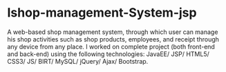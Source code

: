# Ishop-management-System-jsp
A web-based shop management system, through which user can manage his shop activities such as shop products, employees, and receipt through any device from any place.
I worked on complete project (both front-end and back-end) using the following technologies: JavaEE/ JSP/ HTML5/ CSS3/ JS/ BIRT/ MySQL/ jQuery/ Ajax/ Bootstrap.
